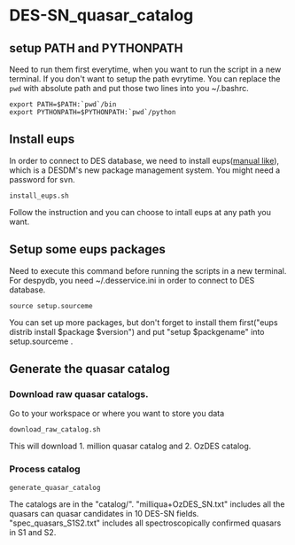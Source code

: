 # DES-SN_quasar_catalog

## setup PATH and PYTHONPATH

Need to run them first everytime, when you want to run the script in a new terminal. 
If you don't want to setup the path evrytime. You can replace the `pwd` with absolute path and put those two lines into you ~/.bashrc.
```
export PATH=$PATH:`pwd`/bin
export PYTHONPATH=$PYTHONPATH:`pwd`/python
```


## Install eups 

In order to connect to DES database, we need to install eups([manual like](https://opensource.ncsa.illinois.edu/confluence/display/DESDM/EUPS+User%27s+Guide)), which is a DESDM's new package management system.
You might need a password for svn.

```
install_eups.sh
```

Follow the instruction and you can choose to intall eups at any path you want.


## Setup some eups packages

Need to execute this command before running the scripts in a new terminal.
For despydb, you need ~/.desservice.ini in order to connect to DES database.

```
source setup.sourceme
```

You can set up more packages, but don't forget to install them first("eups distrib install $package $version") and put "setup $packgename" into setup.sourceme .
## Generate the quasar catalog 

### Download raw quasar catalogs.

Go to your workspace or where you want to store you data 

```
download_raw_catalog.sh
```

This will download 1. million quasar catalog and  2. OzDES catalog.

### Process catalog

```
generate_quasar_catalog
```

The catalogs are in the "catalog/".
"milliqua+OzDES_SN.txt" includes all the quasars can quasar candidates in 10 DES-SN fields.
"spec_quasars_S1S2.txt" includes all spectroscopically confirmed quasars in S1 and S2.




